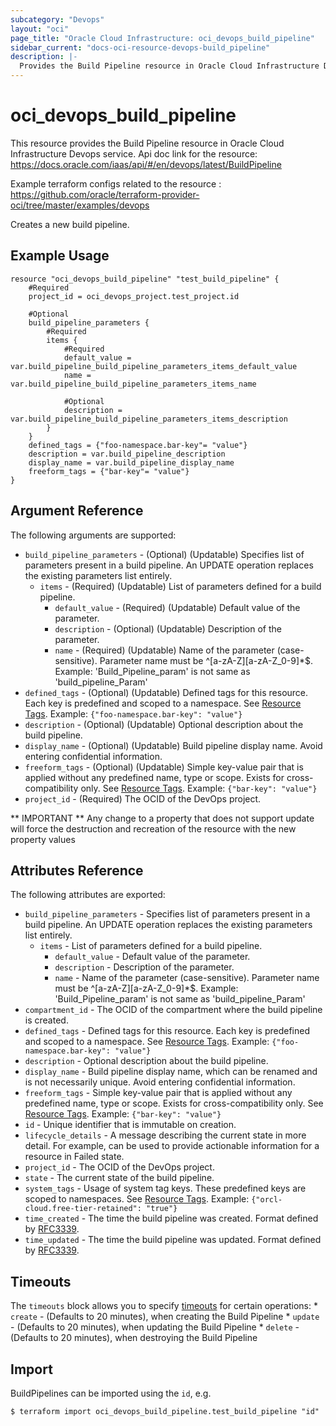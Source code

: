 ```yaml
---
subcategory: "Devops"
layout: "oci"
page_title: "Oracle Cloud Infrastructure: oci_devops_build_pipeline"
sidebar_current: "docs-oci-resource-devops-build_pipeline"
description: |-
  Provides the Build Pipeline resource in Oracle Cloud Infrastructure Devops service
---
```


# oci_devops_build_pipeline
This resource provides the Build Pipeline resource in Oracle Cloud Infrastructure Devops service.
Api doc link for the resource: https://docs.oracle.com/iaas/api/#/en/devops/latest/BuildPipeline

Example terraform configs related to the resource : https://github.com/oracle/terraform-provider-oci/tree/master/examples/devops

Creates a new build pipeline.


## Example Usage

```hcl
resource "oci_devops_build_pipeline" "test_build_pipeline" {
	#Required
	project_id = oci_devops_project.test_project.id

	#Optional
	build_pipeline_parameters {
		#Required
		items {
			#Required
			default_value = var.build_pipeline_build_pipeline_parameters_items_default_value
			name = var.build_pipeline_build_pipeline_parameters_items_name

			#Optional
			description = var.build_pipeline_build_pipeline_parameters_items_description
		}
	}
	defined_tags = {"foo-namespace.bar-key"= "value"}
	description = var.build_pipeline_description
	display_name = var.build_pipeline_display_name
	freeform_tags = {"bar-key"= "value"}
}
```

## Argument Reference

The following arguments are supported:

* `build_pipeline_parameters` - (Optional) (Updatable) Specifies list of parameters present in a build pipeline. An UPDATE operation replaces the existing parameters list entirely. 
	* `items` - (Required) (Updatable) List of parameters defined for a build pipeline.
		* `default_value` - (Required) (Updatable) Default value of the parameter.
		* `description` - (Optional) (Updatable) Description of the parameter.
		* `name` - (Required) (Updatable) Name of the parameter (case-sensitive). Parameter name must be ^[a-zA-Z][a-zA-Z_0-9]*$. Example: 'Build_Pipeline_param' is not same as 'build_pipeline_Param' 
* `defined_tags` - (Optional) (Updatable) Defined tags for this resource. Each key is predefined and scoped to a namespace. See [Resource Tags](https://docs.cloud.oracle.com/iaas/Content/General/Concepts/resourcetags.htm). Example: `{"foo-namespace.bar-key": "value"}`
* `description` - (Optional) (Updatable) Optional description about the build pipeline.
* `display_name` - (Optional) (Updatable) Build pipeline display name. Avoid entering confidential information.
* `freeform_tags` - (Optional) (Updatable) Simple key-value pair that is applied without any predefined name, type or scope. Exists for cross-compatibility only.  See [Resource Tags](https://docs.cloud.oracle.com/iaas/Content/General/Concepts/resourcetags.htm). Example: `{"bar-key": "value"}`
* `project_id` - (Required) The OCID of the DevOps project.


** IMPORTANT **
Any change to a property that does not support update will force the destruction and recreation of the resource with the new property values

## Attributes Reference

The following attributes are exported:

* `build_pipeline_parameters` - Specifies list of parameters present in a build pipeline. An UPDATE operation replaces the existing parameters list entirely. 
	* `items` - List of parameters defined for a build pipeline.
		* `default_value` - Default value of the parameter.
		* `description` - Description of the parameter.
		* `name` - Name of the parameter (case-sensitive). Parameter name must be ^[a-zA-Z][a-zA-Z_0-9]*$. Example: 'Build_Pipeline_param' is not same as 'build_pipeline_Param' 
* `compartment_id` - The OCID of the compartment where the build pipeline is created.
* `defined_tags` - Defined tags for this resource. Each key is predefined and scoped to a namespace. See [Resource Tags](https://docs.cloud.oracle.com/iaas/Content/General/Concepts/resourcetags.htm). Example: `{"foo-namespace.bar-key": "value"}`
* `description` - Optional description about the build pipeline.
* `display_name` - Build pipeline display name, which can be renamed and is not necessarily unique. Avoid entering confidential information.
* `freeform_tags` - Simple key-value pair that is applied without any predefined name, type or scope. Exists for cross-compatibility only.  See [Resource Tags](https://docs.cloud.oracle.com/iaas/Content/General/Concepts/resourcetags.htm). Example: `{"bar-key": "value"}`
* `id` - Unique identifier that is immutable on creation.
* `lifecycle_details` - A message describing the current state in more detail. For example, can be used to provide actionable information for a resource in Failed state.
* `project_id` - The OCID of the DevOps project.
* `state` - The current state of the build pipeline.
* `system_tags` - Usage of system tag keys. These predefined keys are scoped to namespaces. See [Resource Tags](https://docs.cloud.oracle.com/iaas/Content/General/Concepts/resourcetags.htm). Example: `{"orcl-cloud.free-tier-retained": "true"}`
* `time_created` - The time the build pipeline was created. Format defined by [RFC3339](https://datatracker.ietf.org/doc/html/rfc3339).
* `time_updated` - The time the build pipeline was updated. Format defined by [RFC3339](https://datatracker.ietf.org/doc/html/rfc3339).

## Timeouts

The `timeouts` block allows you to specify [timeouts](https://registry.terraform.io/providers/oracle/oci/latest/docs/guides/changing_timeouts) for certain operations:
	* `create` - (Defaults to 20 minutes), when creating the Build Pipeline
	* `update` - (Defaults to 20 minutes), when updating the Build Pipeline
	* `delete` - (Defaults to 20 minutes), when destroying the Build Pipeline


## Import

BuildPipelines can be imported using the `id`, e.g.

```
$ terraform import oci_devops_build_pipeline.test_build_pipeline "id"
```

